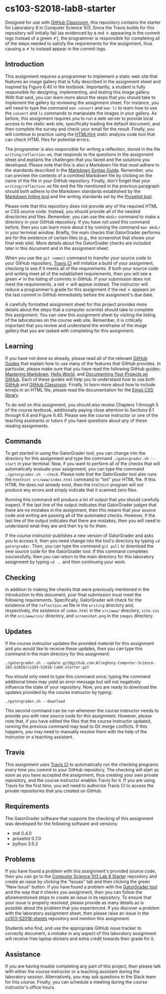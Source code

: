 <!---

TASK LIST:

  * Use cp -rf *.* to copy all of the files and directories in this repository
    to the starter repository for this assignment
  * Change into the directory for the starer repository
  * Update the header (e.g., #) to only give the name of the assignment
  * Update the first paragraph to include the commented-out content
  * Change the link in the # Problems section to point to this lab's starter
  * Create the assignment in the GitHub Classroom, noting the URL
  * Test the assignment by accepting it with your own GitHub account
  * Check to ensure that your GitHub repository is created correctly
  * Share the assignment link with all of the students using email or Slack

PROBLEMS?

  * Contact Gregory M. Kapfhammer by email or Slack
  * Raise an issue in the GitHub repository for this assignment

-->

# cs103-S2018-lab8-starter

Designed for use with [GitHub Classroom](https://classroom.github.com/), this
repository contains the starter for Laboratory 8 in Computer Science 103.
Since the Travis builds for this repository will initially fail (as evidenced
by a red &#x2717; appearing in the commit logs instead of a green &#x2714;),
the programmer is responsible for completing all of the steps needed to satisfy
the requirements for the assignment, thus causing a &#x2714; to instead appear
in the commit logs.

## Introduction

This assignment requires a programmer to implement a static web site that
features an image gallery that is fully described in the assignment sheet and
inspired by Figure 6.40 in the textbook. Importantly, a student is fully
responsible for designing, implementing, and testing this image gallery. With
that said, you can learn more about the steps that you should take to implement
the gallery by reviewing the assignment sheet. For instance, you will need to
type the command `man convert` and `man ls` to learn how to use the `convert`
and `ls` commands to manipulate the images in your gallery. As before, this
assignment requires you to run a web server to provide local access to the
static web site, specifically loading the default document, and then complete
the survey and check your email for the result. Finally, you will continue to
practice using the [HTMLHint](http://htmlhint.com/) static analysis code tool
that can check HTML files for potential errors.

The programmer is also responsible for writing a reflection, stored in the file
`writing/reflection.md`, that responds to the questions in the assignment sheet
and explains the challenges that you faced and the solutions you developed.
Please note that this is also a Markdown file that must adhere to the standards
described in the [Markdown Syntax
Guide](https://guides.github.com/features/mastering-markdown/). Remember, you
can preview the contents of a comitted Markdown file by clicking on the name of
the file in your GitHub repository. Finally, don't forget that your
`writing/reflection.md` file and the file mentioned in the previous paragraph
should both adhere to the Markdown standards established by the [Markdown
linting tool](https://github.com/markdownlint/markdownlint) and the writing
standards set by the [Proselint tool](http://proselint.com/).

Please note that this repository does not provide any of the required HTML or
CSS source code. Instead, you should provide all of the needed directories and
files. Remember, you can use the `mkdir` command to make a directory in your
GitHub repository. If you have not used this command before, then you can learn
more about it by running the command `man mkdir` in your terminal window.
Briefly, the main checks that GatorGrader performs are for the existence of
certain files (e.g., the screenshot that shows your final web site). More
details about the GatorGrader checks are included later in this document and in
the assignment sheet.

When you use the `git commit` command to transfer your source code to your
GitHub repository, [Travis CI](https://travis-ci.com/) will initialize a build
of your assignment, checking to see if it meets all of the requirements. If both
your source code and writing meet all of the established requirements, then you
will see a green &#x2714; in the listing of commits in GitHub. If your
submission does not meet the requirements, a red &#x2717; will appear instead.
The instructor will reduce a programmer's grade for this assignment if the red
&#x2717; appears on the last commit in GitHub immediately before the
assignment's due date.

A carefully formatted assignment sheet for this project provides more details
about the steps that a computer scientist should take to complete this
assignment. You can view this assignment sheet by visiting the listing of the
laboratories on the course web site. Remember, it is critically important that
you review and understand the wireframe of the image gallery that you are tasked
with completing for this assignment.

## Learning

If you have not done so already, please read all of the relevant [GitHub
Guides](https://guides.github.com/) that explain how to use many of the features
that GitHub provides. In particular, please make sure that you have read the
following GitHub guides: [Mastering
Markdown](https://guides.github.com/features/mastering-markdown/), [Hello
World](https://guides.github.com/activities/hello-world/), and [Documenting Your
Projects on GitHub](https://guides.github.com/features/wikis/). Each of these
guides will help you to understand how to use both [GitHub](http://github.com)
and [GitHub Classroom](https://classroom.github.com/). Finally, to learn more
about how to include emojis in an HTML file, please read the documentation for
the [Emoji CSS library](https://afeld.github.io/emoji-css/).

To do well on this assignment, you should also review Chapters 1 through 5 of
the course textbook, additionally paying close attention to Sections 6.1 through
6.4 and Figure 6.40. Please see the course instructor or one of the teaching
assistants or tutors if you have questions about any of these reading
assignments.

## Commands

To get started in using the GatorGrader tool, you can change into the directory
for this assignment and type the command `./gatorgrader.sh --start` in your
terminal. Now, if you want to perform all of the checks that will
automatically evaluate your assignment, you can type the command
`./gatorgrader.sh --check`. Please note that the GatorGrader tool also runs
the `htmlhint src/www/index.html` command to "lint" your HTML file. If this HTML
file does not already exist, then the `htmlhint` program will not produce any
errors and simply indicate that it scanned zero files.

Running this command will produce a lot of output that you should carefully
inspect. If the last line of the output indicates that GatorGrader judges that
there are no mistakes in the assignment, then this means that your source code
and writing are passing all of the automated checks. However, if the last line
of the output indicates that there are mistakes, then you will need to
understand what they are and then try to fix them.

If the course instructor publishes a new version of GatorGrader and asks you to
access it, then you need change into the tool's directory by typing `cd
gatorgrader`. Then, you can type the command `git pull` to download the new
source code for the GatorGrader tool. If this command completes successfully,
then you can return to the main directory for this laboratory assignment by
typing `cd ..` and then continuing your work.

## Checking

In addition to making the checks that were previously mentioned in the
introduction to this document, your final submission must meet the following
requirements. Specifically, GatorGrader will check for the existence of the
`reflection.md` file in the `writing` directory and, respectively, the existence
of `index.html` in the `src/www/` directory, `site.css` in the `src/www/css/`
directory, and `screenshot.png` in the `images` directory.

## Updates

If the course instructor updates the provided material for this assignment and
you would like to receive these updates, then you can type this command in the
main directory for this assignment:

```
./gatorgrader.sh --update git@github.com:Allegheny-Computer-Science-103-S2018/cs103-S2018-lab8-starter.git
```

You should only need to type this command once; typing the command additional
times may yield an error message but will not negatively influence the state of
your repository. Now, you are ready to download the updates provided by the
course instructor by typing:

```
./gatorgrader.sh --download
```

This second command can be run whenever the course instructor needs to provide
you with new source code for this assignment. However, please note that, if you
have edited the files that the course instructor updated, running the previous
command may lead to Git merge conflicts. If this happens, you may need to
manually resolve them with the help of the instructor or a teaching assistant.

## Travis

This assignment uses [Travis CI](https://travis-ci.com/) to automatically run
the checking programs every time you commit to your GitHub repository. The
checking will start as soon as you have accepted the assignment, thus creating
your own private repository, and the course instructor enables Travis for it. If
you are using Travis for the first time, you will need to authorize Travis CI to
access the private repositories that you created on GitHub.

## Requirements

The GatorGrader software that supports the checking of this assignment was
developed for the following software and versions:

- mdl 0.4.0
- proselint 0.7.0
- python 3.5.2

## Problems

If you have found a problem with this assignment's provided source code, then
you can go to the [Computer Science 103 Lab 8
Starter](https://github.com/Allegheny-Computer-Science-103-S2018/cs103-S2018-lab8-starter)
repository and create an issue by clicking the "Issues" tab and then clicking
the green "New Issue" button. If you have found a problem with the [GatorGrader
tool](https://github.com/gkapfham/gatorgrader) and the way that it checks you
assignment, then you can follow the aforementioned steps to create an issue in
its repository. To ensure that your issue is properly resolved, please provide
as many details as is possible about the problem that you experienced. If you
discover a problem with the laboratory assignment sheet, then please raise an
issue in the
[cs103-S2018-sheets](https://github.com/Allegheny-Computer-Science-103-S2018/cs103-S2018-sheets)
repository and mention this assignment.

Students who find, and use the appropriate GitHub issue tracker to correctly
document, a mistake in any aspect of this laboratory assignment will receive
free laptop stickers and extra credit towards their grade for it.

## Assistance

If you are having trouble completing any part of this project, then please talk
with either the course instructor or a teaching assistant during the laboratory
session. Alternatively, you may ask questions in the Slack team for this
course. Finally, you can schedule a meeting during the course instructor's
office hours.
